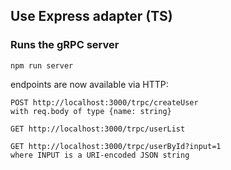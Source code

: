 ## Use Express adapter (TS)

### Runs the gRPC server

```
npm run server
```

endpoints are now available via HTTP:

```
POST http://localhost:3000/trpc/createUser
with req.body of type {name: string}

GET http://localhost:3000/trpc/userList

GET http://localhost:3000/trpc/userById?input=1
where INPUT is a URI-encoded JSON string
```
